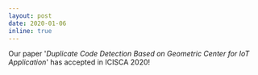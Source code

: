 ```yaml
---
layout: post
date: 2020-01-06 
inline: true
---
```


Our paper '_Duplicate Code Detection Based on Geometric Center for IoT Application_' has accepted in ICISCA 2020!
